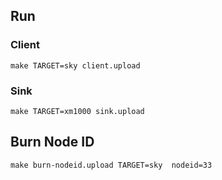 ## Run

### Client

```make TARGET=sky client.upload```

### Sink

```make TARGET=xm1000 sink.upload```

## Burn Node ID

```make burn-nodeid.upload TARGET=sky  nodeid=33```

